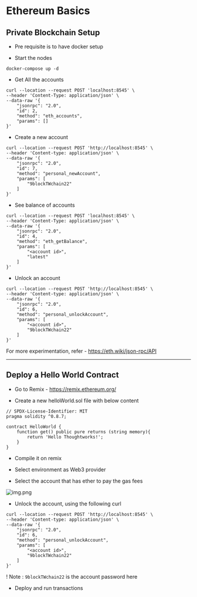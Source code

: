 # Ethereum Basics

## Private Blockchain Setup

- Pre requisite is to have docker setup

- Start the nodes
```
docker-compose up -d
```

- Get All the accounts 
```
curl --location --request POST 'localhost:8545' \
--header 'Content-Type: application/json' \
--data-raw '{
    "jsonrpc": "2.0",
    "id": 2,
    "method": "eth_accounts",
    "params": []
}'
```

- Create a new account 
```
curl --location --request POST 'http://localhost:8545' \
--header 'Content-type: application/json' \
--data-raw '{
    "jsonrpc": "2.0",
    "id": 7,
    "method": "personal_newAccount",
    "params": [
        "9blockTWchain22"
    ]
}'
```

- See balance of accounts 
```
curl --location --request POST 'localhost:8545' \
--header 'Content-Type: application/json' \
--data-raw '{
    "jsonrpc": "2.0",
    "id": 4,
    "method": "eth_getBalance",
    "params": [
        "<account id>",
        "latest"
    ]
}'
```

- Unlock an account 
```
curl --location --request POST 'http://localhost:8545' \
--header 'Content-type: application/json' \
--data-raw '{
    "jsonrpc": "2.0",
    "id": 6,
    "method": "personal_unlockAccount",
    "params": [
        "<account id>",
        "9blockTWchain22"
    ]
}'
```

For more experimentation, refer - https://eth.wiki/json-rpc/API

---
## Deploy a Hello World Contract

- Go to Remix - https://remix.ethereum.org/

- Create a new helloWorld.sol file with below content

```
// SPDX-License-Identifier: MIT
pragma solidity ^0.8.7;

contract HelloWorld {
    function get() public pure returns (string memory){
        return 'Hello Thoughtworks!';
    }
}
````

- Compile it on remix

- Select environment as Web3 provider

- Select the account that has ether to pay the gas fees

![img.png](select-account-to-pay-gas.png)

- Unlock the account, using the following curl

```
curl --location --request POST 'http://localhost:8545' \
--header 'Content-type: application/json' \
--data-raw '{
    "jsonrpc": "2.0",
    "id": 6,
    "method": "personal_unlockAccount",
    "params": [
        "<account id>",
        "9blockTWchain22"
    ]
}'
```

! Note : `9blockTWchain22` is the account password here

- Deploy and run transactions



